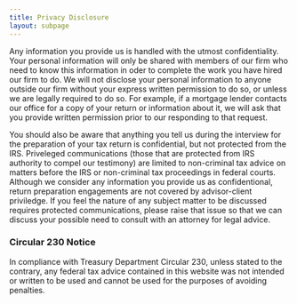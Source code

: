 ```yaml
---
title: Privacy Disclosure
layout: subpage
---
```

Any information you provide us is handled with the utmost confidentiality.
Your personal information will only be shared with members of our firm who
need to know this information in oder to complete the work you have hired our
firm to do. We will not disclose your personal information to anyone outside
our firm without your express written permission to do so, or unless we are
legally required to do so. For example, if a mortgage lender contacts our
office for a copy of your return or information about it, we will ask that you
provide written permission prior to our responding to that request.

You should also be aware that anything you tell us during the interview for
the preparation of your tax return is confidential, but not protected from the
IRS. Priveleged communications (those that are protected from IRS authority to
compel our testimony) are limited to non-criminal tax advice on matters before
the IRS or non-criminal tax proceedings in federal courts. Although we
consider any information you provide us as confidentional, return preparation
engagements are not covered by advisor-client priviledge. If you feel the
nature of any subject matter to be discussed requires protected
communications, please raise that issue so that we can discuss your possible
need to consult with an attorney for legal advice.

### Circular 230 Notice

In compliance with Treasury Department Circular 230, unless stated to the
contrary, any federal tax advice contained in this website was not intended or
written to be used and cannot be used for the purposes of avoiding penalties.

